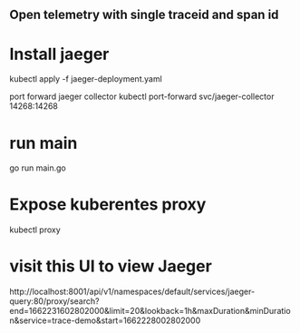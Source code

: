 ## Open telemetry with single traceid and span id

# Install jaeger

kubectl apply -f jaeger-deployment.yaml

port forward jaeger collector
kubectl port-forward svc/jaeger-collector  14268:14268

# run main

go run main.go

# Expose kuberentes proxy
kubectl proxy

# visit this UI to view Jaeger
http://localhost:8001/api/v1/namespaces/default/services/jaeger-query:80/proxy/search?end=1662231602802000&limit=20&lookback=1h&maxDuration&minDuration&service=trace-demo&start=1662228002802000
